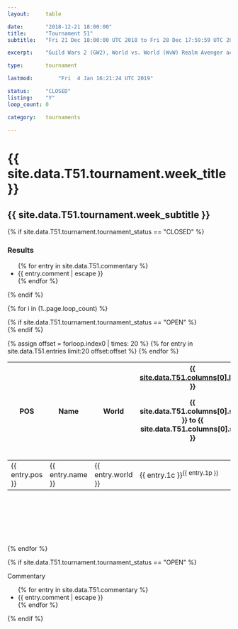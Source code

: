 ```yaml
---
layout:     table

date: 		"2018-12-21 18:00:00"
title: 		"Tournament 51"
subtitle: 	"Fri 21 Dec 18:00:00 UTC 2018 to Fri 28 Dec 17:59:59 UTC 2018"

excerpt:    "Guild Wars 2 (GW2), World vs. World (WvW) Realm Avenger achivement Tournament. \"Every Kill Counts\""

type:       tournament

lastmod: 		"Fri  4 Jan 16:21:24 UTC 2019"

status:     "CLOSED"
listing:    "Y"
loop_count: 0

category:   tournaments

---
```

<div class="table_header">
  <h1>{{ site.data.T51.tournament.week_title }}</h1>
  <h2>{{ site.data.T51.tournament.week_subtitle }}</h2>
</div>

{% if site.data.T51.tournament.tournament_status == "CLOSED" %} 
<div class="commentary">
  <h3>Results</h3>
  <ul>
    {% for entry in site.data.T51.commentary %}
    <li class="commentary_list">{{ entry.comment | escape }}</li>
    {% endfor %}
  </ul>
</div>
{% endif %}


{% for i in (1..page.loop_count) %}

{% if site.data.T51.tournament.tournament_status == "OPEN" %} 
<br>
{% endif %}

<table class="week_table">
  <colgroup>
    <col style="width:18px">
    <col style="width:55px">
    <col style="width:55px">
    <col style="width:14px">
    <col style="width:14px">
    <col style="width:14px">
    <col style="width:14px">
    <col style="width:14px">
    <col style="width:14px">
    <col style="width:14px">
    <col style="width:18px">
  </colgroup>
  <thead>
    <tr>
      <th>POS</th>
      <th class="AlignLeft">Name</th>
      <th class="AlignLeft">World</th>
      <th><div class="label"><a href="{{ site.data.T51.columns[0].url }}">{{ site.data.T51.columns[0].label }}</a><p class="onhover">{{ site.data.T51.columns[0].start }} to {{ site.data.T51.columns[0].stop }}</p></div>​</th>
      <th><div class="label"><a href="{{ site.data.T51.columns[1].url }}">{{ site.data.T51.columns[1].label }}</a><p class="onhover">{{ site.data.T51.columns[1].start }} to {{ site.data.T51.columns[1].stop }}</p></div>​</th>
      <th><div class="label"><a href="{{ site.data.T51.columns[2].url }}">{{ site.data.T51.columns[2].label }}</a><p class="onhover">{{ site.data.T51.columns[2].start }} to {{ site.data.T51.columns[2].stop }}</p></div>​</th>
      <th><div class="label"><a href="{{ site.data.T51.columns[3].url }}">{{ site.data.T51.columns[3].label }}</a><p class="onhover">{{ site.data.T51.columns[3].start }} to {{ site.data.T51.columns[3].stop }}</p></div>​</th>
      <th><div class="label"><a href="{{ site.data.T51.columns[4].url }}">{{ site.data.T51.columns[4].label }}</a><p class="onhover">{{ site.data.T51.columns[4].start }} to {{ site.data.T51.columns[4].stop }}</p></div>​</th>
      <th><div class="label"><a href="{{ site.data.T51.columns[5].url }}">{{ site.data.T51.columns[5].label }}</a><p class="onhover">{{ site.data.T51.columns[5].start }} to {{ site.data.T51.columns[5].stop }}</p></div>​</th>
      <th><div class="label"><a href="{{ site.data.T51.columns[6].url }}">{{ site.data.T51.columns[6].label }}</a><p class="onhover">{{ site.data.T51.columns[6].start }} to {{ site.data.T51.columns[6].stop }}</p></div>​</th>
      <th>Total</th>
    </tr>
  </thead>
  {% assign offset = forloop.index0 | times: 20 %}
  <tbody>
    {% for entry in site.data.T51.entries limit:20 offset:offset %}
      <tr>
        <td class="pl{{ entry.pos }}">{{ entry.pos }}</td>
        <td class="AlignLeft">{{ entry.name }}</td>
        <td class="AlignLeft">{{ entry.world }}</td>
        <td class="pl{{ entry.1p }}">{{ entry.1c }}<sup>{{ entry.1p }}</sup></td>
        <td class="pl{{ entry.2p }}">{{ entry.2c }}<sup>{{ entry.2p }}</sup></td>
        <td class="pl{{ entry.3p }}">{{ entry.3c }}<sup>{{ entry.3p }}</sup></td>
        <td class="pl{{ entry.4p }}">{{ entry.4c }}<sup>{{ entry.4p }}</sup></td>
        <td class="pl{{ entry.5p }}">{{ entry.5c }}<sup>{{ entry.5p }}</sup></td>
        <td class="pl{{ entry.6p }}">{{ entry.6c }}<sup>{{ entry.6p }}</sup></td>
        <td class="pl{{ entry.7p }}">{{ entry.7c }}<sup>{{ entry.7p }}</sup></td>
        <td>{{ entry.total }}</td>
      </tr>
    {% endfor %}  
  </tbody>
</table>
<div class="leaderboard">
  <script async src="//pagead2.googlesyndication.com/pagead/js/adsbygoogle.js"></script>
  <!-- 728x90 -->
  <ins class="adsbygoogle"
       style="display:inline-block;width:728px;height:90px"
       data-ad-client="ca-pub-3274917281288240"
       data-ad-slot="3870538733"></ins>
  <script>
  (adsbygoogle = window.adsbygoogle || []).push({});
  </script>  
</div>
<br />
{% endfor %}

{% if site.data.T51.tournament.tournament_status == "OPEN" %} 
<div class="commentary">
  <span class="commentary_title">Commentary</span>
  <ul>
    {% for entry in site.data.T51.commentary %}
    <li class="commentary_list">{{ entry.comment | escape }}</li>
    {% endfor %}
  </ul>
</div>
{% endif %}




